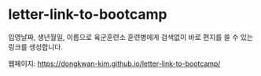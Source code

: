 # letter-link-to-bootcamp

입영날짜, 생년월일, 이름으로 육군훈련소 훈련병에게 검색없이 바로 편지를 쓸 수 있는 링크를 생성합니다.

웹페이지: https://dongkwan-kim.github.io/letter-link-to-bootcamp/
